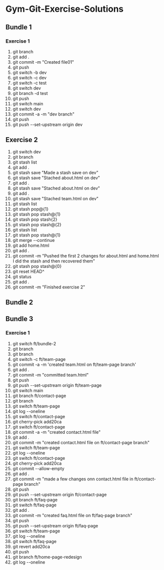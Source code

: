 # Gym-Git-Exercise-Solutions

## Bundle 1

### Exercise 1

1. git branch
2. git add .
3. git commit -m "Created file01"
4. git push
5. git switch -b dev
6. git switch -c dev
7. git switch -c test
8. git switch dev
9. git branch -d test
10. git push
11. git switch main
12. git switch dev
13. git commit -a -m "dev branch"
14. git push
15. git push --set-upstream origin dev

## Exercise 2

1.  git switch dev
2.  git branch
3.  git stash list
4.  git add .
5.  git stash save "Made a stash save on dev"
6.  git stash save "Stached about.html on dev"
7.  git add .
8.  git stash save "Stached about.html on dev"
9.  git add .
10. git stash save "Stached team.html on dev"
11. git stash list
12. git stash pop@{1}
13. git stash pop stash@{1}
14. git stash pop stash{2}
15. git stash pop stash@{2}
16. git stash list
17. git stash pop stash@{1}
18. git merge --continue
19. git add home.html
20. git add .
21. git commit -m "Pushed the first 2 changes for about.html and home.html
    I did the stash and then recovered them"
22. git stash pop stash@{0}
23. git reset HEAD^
24. git status
25. git add .
26. git commit -m "Finished exercise 2"

## Bundle 2

## Bundle 3

### Exercise 1

1.  git switch ft/bundle-2
2.  git branch
3.  git branch
4.  git switch -c ft/team-page
5.  git commit -a -m 'created team.html on ft/team-page branch'
6.  git add .
7.  git commit -m "committed team.html"
8.  git push
9.  git push --set-upstream origin ft/team-page
10. git switch main
11. git branch ft/contact-page
12. git branch
13. git switch ft/team-page
14. git log --oneline
15. git switch ft/contact-page
16. git cherry-pick add20ca
17. git switch ft/contact-page
18. git commit -a -m "created contact.html file"
19. git add .
20. git commit -m "created contact.html file on ft/contact-page branch"
21. git switch ft/team-page
22. git log --oneline
23. git switch ft/contact-page
24. git cherry-pick add20ca
25. git commit --allow-empty
26. git add .
27. git commit -m "made a few changes onn contact.html file in ft/contact-page branch"
28. git push
29. git push --set-upstream origin ft/contact-page
30. git branch ft/faq-page
31. git switch ft/faq-page
32. git add .
33. git commit -m "created faq.html file on ft/faq-page branch"
34. git push
35. git push --set-upstream origin ft/faq-page
36. git switch ft/team-page
37. git log --oneline
38. git switch ft/faq-page
39. git revert add20ca
40. git push
41. git branch ft/home-page-redesign
42. git log --oneline
